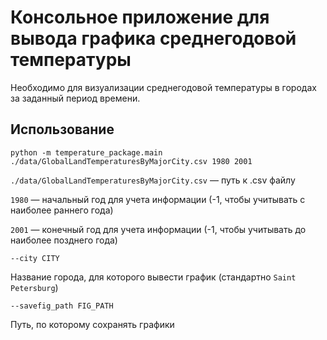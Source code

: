 # Консольное приложение для вывода графика среднегодовой температуры

Необходимо для визуализации среднегодовой температуры в городах за заданный период времени.

## Использование

```shell
python -m temperature_package.main ./data/GlobalLandTemperaturesByMajorCity.csv 1980 2001
```

`./data/GlobalLandTemperaturesByMajorCity.csv` — путь к .csv файлу

`1980` — начальный год для учета информации (-1, чтобы учитывать с наиболее раннего года)

`2001` — конечный год для учета информации (-1, чтобы учитывать до наиболее позднего года)

```shell
--city CITY
```
Название города, для которого вывести график (стандартно `Saint Petersburg`)

```shell
--savefig_path FIG_PATH
```
Путь, по которому сохранять графики
